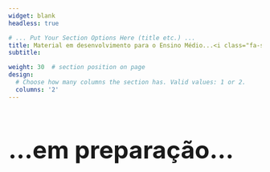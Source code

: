 ```yaml
---
widget: blank
headless: true

# ... Put Your Section Options Here (title etc.) ...
title: Material em desenvolvimento para o Ensino Médio...<i class="fa-solid fa-toolbox"></i>
subtitle: 

weight: 30  # section position on page
design:
  # Choose how many columns the section has. Valid values: 1 or 2.
  columns: '2'
---
```


<font size="6">


## ...em preparação...<i class="fa-solid fa-wrench"></i> 


</body> 
</font>

